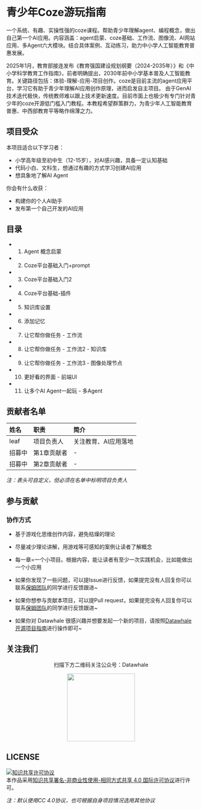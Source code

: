 # 青少年Coze游玩指南

一个系统、有趣、实操性强的coze课程。帮助青少年理解agent、编程概念，做出自己第一个AI应用。内容涵盖：agent启蒙、coze基础、工作流、图像流、AI网站应用、多Agent六大模块。结合具体案例、互动练习，助力中小学人工智能教育普惠发展。

2025年1月，教育部接连发布《教育强国建设规划纲要（2024-2035年）》和《中小学科学教育工作指南》，前者明确提出，2030年前中小学基本普及人工智能教育。关键路径包括：体验-理解-应用-项目创作。coze是目前主流的agent应用平台，学习它有助于青少年理解AI应用创作原理，进而启发自主项目。
由于GenAI技术迭代极快，传统教师难以跟上技术更新速度。目前市面上也极少有专门针对青少年的coze开源低门槛入门教程。本教程希望群策群力，为青少年人工智能教育普惠、中西部教育平等略作绵薄之力。

## 项目受众

本项目适合以下学习者：

- 小学高年级至初中生（12-15岁），对AI感兴趣，具备一定认知基础
- 代码小白、文科生，想通过有趣的方式学习创建AI应用
- 想具象地了解AI Agent

你会有什么收获：
- 构建你的个人AI助手
- 发布第一个自己开发的AI应用

## 目录

- 1. Agent 概念启蒙
- 2. Coze平台基础入门+prompt
- 3. Coze平台基础入门2
- 4. Coze平台基础-插件
- 5. 知识库设置
- 6. 添加记忆
- 7. 让它帮你做任务 - 工作流
- 8. 让它帮你做任务 - 工作流2 - 知识库
- 9. 让它帮你做任务 - 工作流3 - 图像处理节点
- 10. 更好看的界面 - 前端UI
- 11. 让多个AI Agent一起玩 - 多Agent

    

## 贡献者名单

| 姓名 | 职责 | 简介 |
| :----| :---- | :---- |
| leaf | 项目负责人 | 关注教育、AI应用落地 |
| 招募中 | 第1章贡献者 | - |
| 招募中 | 第2章贡献者 | - |

*注：表头可自定义，但必须在名单中标明项目负责人*

## 参与贡献

### 协作方式
- 基于游戏化思维创作内容，避免枯燥的理论
- 尽量减少理论讲解，用游戏等可感知的案例让读者了解概念
- 每一章=一个小项目。根据内容，能让读者有至少一次实践机会，比如能做出一个小应用

- 如果你发现了一些问题，可以提Issue进行反馈，如果提完没有人回复你可以联系[保姆团队](https://github.com/datawhalechina/DOPMC/blob/main/OP.md)的同学进行反馈跟进~
- 如果你想参与贡献本项目，可以提Pull request，如果提完没有人回复你可以联系[保姆团队](https://github.com/datawhalechina/DOPMC/blob/main/OP.md)的同学进行反馈跟进~
- 如果你对 Datawhale 很感兴趣并想要发起一个新的项目，请按照[Datawhale开源项目指南](https://github.com/datawhalechina/DOPMC/blob/main/GUIDE.md)进行操作即可~

## 关注我们

<div align=center>
<p>扫描下方二维码关注公众号：Datawhale</p>
<img src="https://raw.githubusercontent.com/datawhalechina/pumpkin-book/master/res/qrcode.jpeg" width = "180" height = "180">
</div>

## LICENSE

<a rel="license" href="http://creativecommons.org/licenses/by-nc-sa/4.0/"><img alt="知识共享许可协议" style="border-width:0" src="https://img.shields.io/badge/license-CC%20BY--NC--SA%204.0-lightgrey" /></a><br />本作品采用<a rel="license" href="http://creativecommons.org/licenses/by-nc-sa/4.0/">知识共享署名-非商业性使用-相同方式共享 4.0 国际许可协议</a>进行许可。

*注：默认使用CC 4.0协议，也可根据自身项目情况选用其他协议*
